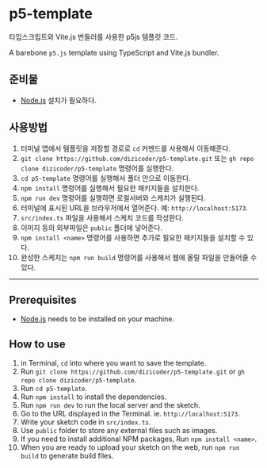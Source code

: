 # p5-template

타입스크립트와 Vite.js 번들러를 사용한 p5js 템플릿 코드.

A barebone `p5.js` template using TypeScript and Vite.js bundler.

## 준비물
- [Node.js](https://nodejs.org/en) 설치가 필요하다.

## 사용방법 
1. 터미널 앱에서 템플릿을 저장할 경로로 `cd` 커멘드를 사용해서 이동해준다.
2. `git clone https://github.com/dizicoder/p5-template.git` 또는 `gh repo clone dizicoder/p5-template` 명령어를 실행한다.
3. `cd p5-template` 명령어를 실행해서 폴더 안으로 이동한다.
4. `npm install` 명령어를 실행해서 필요한 패키지들을 설치한다.
5. `npm run dev` 명령어를 실행하면 로컬서버와 스케치가 실행된다.
6. 터미널에 표시된 URL을 브라우저에서 열어준다. 예: `http://localhost:5173`.
7. `src/index.ts` 파일을 사용해서 스케치 코드를 작성한다.
8. 이미지 등의 외부파일은 `public` 폴더에 넣어준다.
9. `npm install <name>` 명령어를 사용하면 추가로 필요한 패키지들을 설치할 수 있다.
10. 완성한 스케치는 `npm run build` 명령어를 사용해서 웹에 올릴 파일을 만들어줄 수 있다.

---
## Prerequisites
- [Node.js](https://nodejs.org/en) needs to be installed on your machine.

## How to use
1. in Terminal, `cd` into where you want to save the template.
2. Run `git clone https://github.com/dizicoder/p5-template.git` or `gh repo clone dizicoder/p5-template`.
3. Run `cd p5-template`.
4. Run `npm install` to install the dependencies.
5. Run `npm run dev` to run the local server and the sketch.
6. Go to the URL displayed in the Terminal. ie. `http://localhost:5173`.
7. Write your sketch code in `src/index.ts`.
8. Use `public` folder to store any external files such as images.
9. If you need to install additional NPM packages, Run `npm install <name>`.
10. When you are ready to upload your sketch on the web, run `npm run build` to generate build files.
